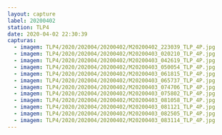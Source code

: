 ```yaml
---
layout: capture
label: 20200402
station: TLP4
date: 2020-04-02 22:30:39
capturas:
  - imagem: TLP4/2020/202004/20200402/M20200402_223039_TLP_4P.jpg
  - imagem: TLP4/2020/202004/20200402/M20200403_020210_TLP_4P.jpg
  - imagem: TLP4/2020/202004/20200402/M20200403_042619_TLP_4P.jpg
  - imagem: TLP4/2020/202004/20200402/M20200403_050054_TLP_4P.jpg
  - imagem: TLP4/2020/202004/20200402/M20200403_061815_TLP_4P.jpg
  - imagem: TLP4/2020/202004/20200402/M20200403_065737_TLP_4P.jpg
  - imagem: TLP4/2020/202004/20200402/M20200403_074706_TLP_4P.jpg
  - imagem: TLP4/2020/202004/20200402/M20200403_075802_TLP_4P.jpg
  - imagem: TLP4/2020/202004/20200402/M20200403_081058_TLP_4P.jpg
  - imagem: TLP4/2020/202004/20200402/M20200403_081121_TLP_4P.jpg
  - imagem: TLP4/2020/202004/20200402/M20200403_082505_TLP_4P.jpg
  - imagem: TLP4/2020/202004/20200402/M20200403_083114_TLP_4P.jpg
---
```


